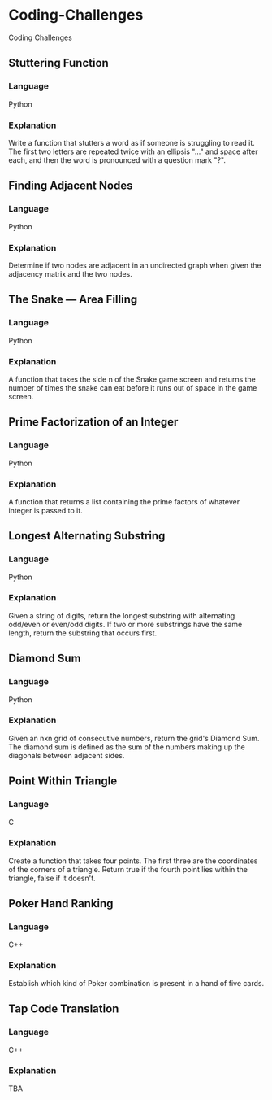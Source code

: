 # Coding-Challenges
Coding Challenges

## Stuttering Function
### Language
Python

### Explanation
Write a function that stutters a word as if someone is struggling to read it. The first two letters are repeated twice with an ellipsis "..." and space after each, and then the word is pronounced with a question mark "?".

## Finding Adjacent Nodes
### Language
Python

### Explanation
Determine if two nodes are adjacent in an undirected graph when given the adjacency matrix and the two nodes.

## The Snake — Area Filling
### Language
Python

### Explanation
A function that takes the side n of the Snake game screen and returns the number of times the snake can eat before it runs out of space in the game screen.

## Prime Factorization of an Integer
### Language
Python

### Explanation
A function that returns a list containing the prime factors of whatever integer is passed to it.

## Longest Alternating Substring
### Language
Python

### Explanation
Given a string of digits, return the longest substring with alternating odd/even or even/odd digits. If two or more substrings have the same length, return the substring that occurs first.

## Diamond Sum
### Language
Python

### Explanation
Given an nxn grid of consecutive numbers, return the grid's Diamond Sum. The diamond sum is defined as the sum of the numbers making up the diagonals between adjacent sides.

## Point Within Triangle
### Language
C

### Explanation
Create a function that takes four points. The first three are the coordinates of the corners of a triangle. Return true if the fourth point lies within the triangle, false if it doesn't.

## Poker Hand Ranking
### Language
C++

### Explanation
Establish which kind of Poker combination is present in a hand of five cards.

## Tap Code Translation
### Language
C++

### Explanation
TBA
